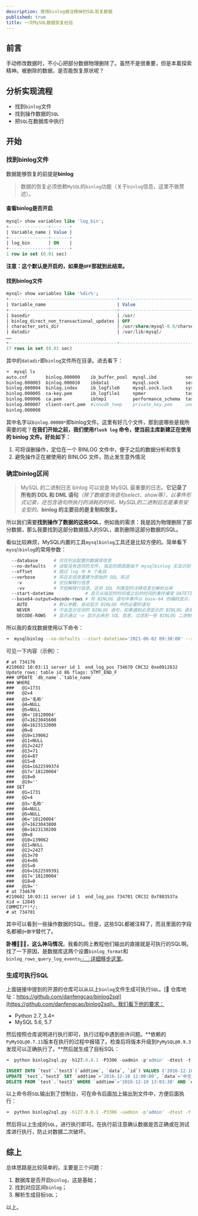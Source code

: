 ```yaml
---
description: 使用binlog被注释掉的SQL恢复数据
published: true
title: 一次MySQL数据恢复经验
---
```


## 前言

手动修改数据时，不小心把部分数据物理删除了。虽然不是很重要，但是本着探索精神。被删除的数据，是否能恢复原状呢？

## 分析实现流程

- 找到`binlog`文件
- 找到操作数据的`SQL`
- 把`SQL`在数据库中执行

## 开始

### 找到binlog文件

数据能够恢复的前提是**binlog**

> 数据的恢复必须依赖`MySQL`的`binlog`功能（关于`binlog`信息，这里不做赘述）。

#### 查看binlog是否开启

```sql
mysql> show variables like 'log_bin';
+---------------+-------+
| Variable_name | Value |
+---------------+-------+
| log_bin       | ON    |
+---------------+-------+
1 row in set (0.01 sec)
```

**注意：这个默认是开启的，如果是`OFF`那就到此结束。**

#### 找到binlog文件

```sql
mysql> show variables like '%dir%';
+-----------------------------------------+--------------------------------+
| Variable_name                           | Value                          |
+-----------------------------------------+--------------------------------+
| basedir                                 | /usr/                          |
| binlog_direct_non_transactional_updates | OFF                            |
| character_sets_dir                      | /usr/share/mysql-8.0/charsets/ |
| datadir                                 | /var/lib/mysql/                |
……
+-----------------------------------------+--------------------------------+
17 rows in set (0.01 sec)
```

其中的`datadir`即`binlog`文件所在目录。进去看下：

```bash
➜  mysql ls
auto.cnf       binlog.000009    ib_buffer_pool  mysql.ibd           server-cert.pem
binlog.000003  binlog.000010    ibdata1         mysql.sock          server-key.pem
binlog.000004  binlog.index     ib_logfile0     mysql.sock.lock     sys
binlog.000005  ca-key.pem       ib_logfile1     npmer               task_machine
binlog.000006  ca.pem           ibtmp1          performance_schema  task_machine_test
binlog.000007  client-cert.pem  #innodb_temp    private_key.pem     undo_001
binlog.000008
```
其中名字以`binlog.00000*`即binlog文件。这里有好几个文件，那到底哪些是我所需要的呢？**在我们开始之前，我们使用`flush log` 命令，使当前主库新建正在使用的 binlog 文件。好处如下：**

1. 可将误删操作，定位在一个 BINLOG 文件中，便于之后的数据分析和恢复
2. 避免操作正在被使用的 BINLOG 文件，防止发生意外情况

### 确定binlog区间

> MySQL 的二进制日志 binlog 可以说是 MySQL 最重要的日志。**它记录了所有的 DDL 和 DML 语句**_（除了数据查询语句select、show等），以事件形式记录，还包含语句所执行的消耗的时间，MySQL的二进制日志是事务安全型的。_**binlog 的主要目的是复制和恢复。**

所以我们需要**找到操作了数据的这些SQL**，例如我的需求：我是因为物理删除了部分数据，那么我要找到这部分数据插入的SQL，直到删除这部分数据的SQL。

看似比较麻烦，MySQL内置的工具`mysqlbinlog`工具还是比较方便的。简单看下`mysqlbinlog`的常用参数：

```bash
  --database      # 仅仅列出配置的数据库信息
  --no-defaults   # 读取没有选项的文件, 指定的原因是由于 mysqlbinlog 无法识别 BINLOG 中的 default-character-set=utf8 指令
  --offset        # 跳过 log 中 N 个条目
  --verbose       # 将日志信息重建为原始的 SQL 陈述
    -v            # 仅仅解释行信息
    -vv           # 不但解释行信息，还将 SQL 列类型的注释信息也解析出来
  --start-datetime            # 显示从指定的时间或之后的时间的事件接受 DATETIME 或者 TIMESTRAMP 格式
  --base64-output=decode-rows # 将 BINLOG 语句中事件以 base-64 的编码显示，对一些二进制的内容进行屏蔽
    AUTO          # 默认参数，自动显示 BINLOG 中的必要的语句
    NEVER         # 不会显示任何的 BINLOG 语句，如果遇到必须显示的 BINLOG 语言，则会报错退出
    DECODE-ROWS   # 显示通过 -v 显示出来的 SQL 信息，过滤到一些 BINLOG 二进制数据
```

所以我的查找数据使用以下命令：

```bash
➜  mysqlbinlog --no-defaults --start-datetime='2021-06-02 09:30:00' --stop-datetime='2021-06-02 14:30:00' binlog.000008 binlog.000009  | less
```

可见一下内容（示例）：

```
# at 734176
#210602 10:03:11 server id 1  end_log_pos 734670 CRC32 0xe0912832   Update_rows: table id 86 flags: STMT_END_F
### UPDATE `db_name`.`table_name`
### WHERE
###   @1=1731
###   @2=4
###   @3='名称'
###   @4=NULL
###   @5=NULL
###   @6='18120004'
###   @7=1623045600
###   @8=1623132000
###   @9=8
###   @10=139062
###   @11=NULL
###   @12=2427
###   @13=71
###   @14=87
###   @15=0
###   @16=1622599374
###   @17='18120004'
###   @18=0
###   @19=''
### SET
###   @1=1731
###   @2=4
###   @3='名称'
###   @4=NULL
###   @5=NULL
###   @6='18120004'
###   @7=1623043800
###   @8=1623130200
###   @9=8
###   @10=139062
###   @11=NULL
###   @12=2427
###   @13=70
###   @14=86
###   @15=0
###   @16=1622599391
###   @17='18120004'
###   @18=0
###   @19=''
# at 734670
#210602 10:03:11 server id 1  end_log_pos 734701 CRC32 0xf883537a   Xid = 12845
COMMIT/*!*/;
# at 734701
```

其中可以看到一些操作数据的SQL。但是，这些SQL都被注释了，而且里面的字段名都被`@+数字`替代了。

**卧槽🤦🏻‍♂️，这么神马情况**，我看的网上教程他们输出的直接就是可执行的SQL啊。找了一下原因，是数据库这两个设置`binlog_format`和`binlog_rows_query_log_events`[👉🏻 详细移步这里](https://www.percona.com/blog/2020/07/09/binlog2sql-binlog-to-raw-sql-conversion-and-point-in-time-recovery/)。

### 生成可执行SQL

上面链接中提到的开源的仓库可以从以上`binlog`文件生成可执行`SQL`。[🔗 仓库地址：https://github.com/danfengcao/binlog2sql](https://github.com/danfengcao/binlog2sql)。我们看下他的要求：

- Python 2.7, 3.4+
- MySQL 5.6, 5.7

然后按照仓库说明进行执行即可，执行过程中遇到些许问题。**依赖的`PyMySQL@0.7.11`版本在执行的过程中报错了。检查后将版本升级到`PyMySQL@0.9.3`发现可以正确执行了。**然后就生成了目标SQL：

```sql
➜  python binlog2sql.py -h127.0.0.1 -P3306 -uadmin -p'admin' -dtest -t test --start-file='binlog.000008'

INSERT INTO `test`.`test3`(`addtime`, `data`, `id`) VALUES ('2016-12-10 13:03:38', 'english', 4); #start 570 end 736
UPDATE `test`.`test3` SET `addtime`='2016-12-10 12:00:00', `data`='中文', `id`=3 WHERE `addtime`='2016-12-10 13:03:22' AND `data`='中文' AND `id`=3 LIMIT 1; #start 763 end 954
DELETE FROM `test`.`test3` WHERE `addtime`='2016-12-10 13:03:38' AND `data`='english' AND `id`=4 LIMIT 1; #start 981 end 1147
```

以上命令将`SQL`输出到了控制台，可在命令后面加上输出到文件中，方便后面执行：

```bash
➜  python binlog2sql.py -h127.0.0.1 -P3306 -uadmin -p'admin' -dtest -t test --start-file='binlog.000008' > result.sql
```

然后将以上生成的`SQL`，进行执行即可。在执行前注意确认数据是否正确或在测试库进行执行，防止对数据二次破坏。

## 综上

总体思路是比较简单的，主要是三个问题：

1. 数据库是否开启`binlog`，这是基础；
2. 找到对应区间`binlog`；
3. 解析生成目标`SQL`；

以上。
